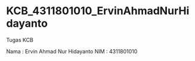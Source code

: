 # KCB_4311801010_ErvinAhmadNurHidayanto
Tugas KCB

Nama  : Ervin Ahmad Nur Hidayanto
NIM   : 4311801010
